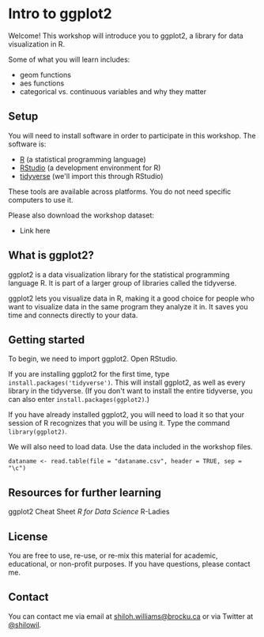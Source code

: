 # Intro to ggplot2

Welcome! This workshop will introduce you to ggplot2, a library for data visualization in R.

Some of what you will learn includes:
- geom functions
- aes functions
- categorical vs. continuous variables and why they matter

## Setup

You will need to install software in order to participate in this workshop. The software is:

- [R](https://www.r-project.org/) (a statistical programming language)
- [RStudio](https://www.rstudio.com/) (a development environment for R)
- [tidyverse](https://www.tidyverse.org/) (we'll import this through RStudio)

These tools are available across platforms. You do not need specific computers to use it.

Please also download the workshop dataset:

- Link here

## What is ggplot2?

ggplot2 is a data visualization library for the statistical programming language R. It is part of a larger group of libraries called the tidyverse.

ggplot2 lets you visualize data in R, making it a good choice for people who want to visualize data in the same program they analyze it in. It saves you time and connects directly to your data.

## Getting started

To begin, we need to import ggplot2. Open RStudio.

If you are installing ggplot2 for the first time, type ``install.packages('tidyverse')``. This will install ggplot2, as well as every library in the tidyverse. (If you don't want to install the entire tidyverse, you can also enter ``install.packages(ggplot2)``.)

If you have already installed ggplot2, you will need to load it so that your session of R recognizes that you will be using it. Type the command ``library(ggplot2)``.

We will also need to load data. Use the data included in the workshop files.

``dataname <- read.table(file = "dataname.csv", header = TRUE, sep = "\c")``

## Resources for further learning

ggplot2 Cheat Sheet
*R for Data Science*
R-Ladies

## License

You are free to use, re-use, or re-mix this material for academic, educational, or non-profit purposes. If you have questions, please contact me.

## Contact

You can contact me via email at [shiloh.williams@brocku.ca](mailto:shiloh.williams@brocku.ca) or via Twitter at [@shilowil](https://www.twitter.com/shilowil).

